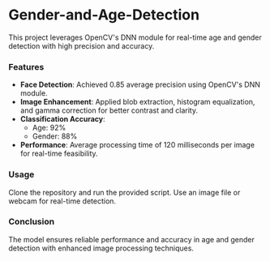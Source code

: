 # Gender-and-Age-Detection

This project leverages OpenCV's DNN module for real-time age and gender detection with high precision and accuracy.

### Features
- **Face Detection**: Achieved 0.85 average precision using OpenCV's DNN module.
- **Image Enhancement**: Applied blob extraction, histogram equalization, and gamma correction for better contrast and clarity.
- **Classification Accuracy**: 
  - Age: 92%
  - Gender: 88%
- **Performance**: Average processing time of 120 milliseconds per image for real-time feasibility.

### Usage
Clone the repository and run the provided script. Use an image file or webcam for real-time detection.

### Conclusion
The model ensures reliable performance and accuracy in age and gender detection with enhanced image processing techniques.
